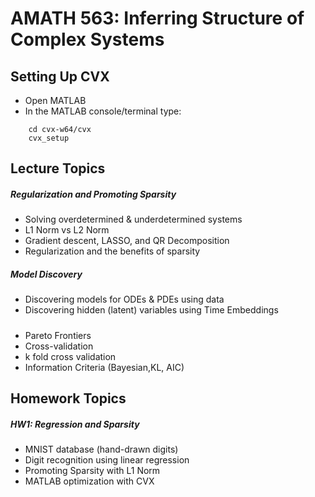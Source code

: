 # AMATH 563: Inferring Structure of Complex Systems

## Setting Up CVX
- Open MATLAB
- In the MATLAB console/terminal type:
``` 
	cd cvx-w64/cvx
	cvx_setup
```


## Lecture Topics

##### Regularization and Promoting Sparsity
- Solving overdetermined & underdetermined systems
- L1 Norm vs L2 Norm
- Gradient descent, LASSO, and QR Decomposition
- Regularization and the benefits of sparsity


##### Model Discovery

- Discovering models for ODEs & PDEs using data
- Discovering hidden (latent) variables using Time Embeddings

##### 
- Pareto Frontiers
- Cross-validation
- k fold cross validation
- Information Criteria (Bayesian,KL, AIC) 


## Homework Topics

##### HW1: Regression and Sparsity
- MNIST database (hand-drawn digits)
- Digit recognition using linear regression
- Promoting Sparsity with L1 Norm
- MATLAB optimization with CVX
